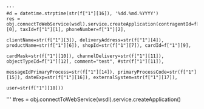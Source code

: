     '''
    #d = datetime.strptime(str(f["1"][16]), '%dd.%md.%YYYY')
    res = obj.connectToWebService(wsdl).service.createApplication(contragentId=f["1"][0], taxId=f["1"][1], phoneNumber=f["1"][2],
                                                                  clientName=str(f["1"][3]), deliveryAddress=str(f["1"][4]), productName=str(f["1"][6]), shopId=str(f["1"][7]), cardId=f["1"][9],
                                                                  cardMask=str(f["1"][10]), channelDelivery=str(f["1"][11]), objectTypeId=f["1"][12], comment="test", #str(f["1"][11]),
                                                                  messageIdPrimaryProcess=str(f["1"][14]), primaryProcessCode=str(f["1"][15]), dateExp=str(f["1"][16]), externalSystem=str(f["1"][17]),
                                                                  user=str(f["1"][18]))
    
'''
    #res = obj.connectToWebService(wsdl).service.createApplication()